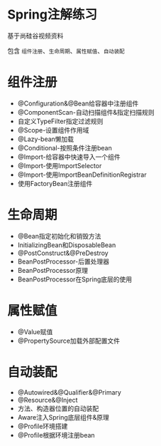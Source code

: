 Spring注解练习
===================
基于尚硅谷视频资料

包含 `组件注册`、`生命周期`、`属性赋值`、`自动装配`

# 组件注册
 - @Configuration&@Bean给容器中注册组件
 - @ComponentScan-自动扫描组件&指定扫描规则
 - 自定义TypeFilter指定过滤规则
 - @Scope-设置组件作用域
 - @Lazy-bean懒加载
 - @Conditional-按照条件注册bean
 - @Import-给容器中快速导入一个组件
 - @Import-使用ImportSelector
 - @Import-使用ImportBeanDefinitionRegistrar
 - 使用FactoryBean注册组件

# 生命周期
 - @Bean指定初始化和销毁方法
 - InitializingBean和DisposableBean
 - @PostConstruct&@PreDestroy
 - BeanPostProcessor-后置处理器
 - BeanPostProcessor原理
 - BeanPostProcessor在Spring底层的使用

# 属性赋值
 - @Value赋值
 - @PropertySource加载外部配置文件

# 自动装配
 - @Autowired&@Qualifier&@Primary
 - @Resource&@Inject
 - 方法、构造器位置的自动装配
 - Aware注入Spring底层组件&原理
 - @Profile环境搭建
 - @Profile根据环境注册bean
